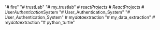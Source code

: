"# fire" 
"# trustLab" 
"# my_trustlab" 
#   r e a c t _ P r o j e c t s  
 #   R e a c t _ P r o j e c t s  
 #   U s e r _ A u t h e n t i c a t i o n _ S y s t e m  
 "# User_Authentication_System" 
"# User_Authentication_System" 
#   m y _ d a t a _ e x t r a c t i o n  
 "# my_data_extraction" 
#   m y _ d a t a _ e x t r a c t i o n  
 "# python_turtle" 
